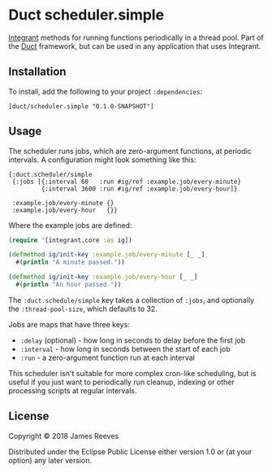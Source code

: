 # Duct scheduler.simple

[Integrant][] methods for running functions periodically in a thread
pool. Part of the [Duct][] framework, but can be used in any
application that uses Integrant.

[integrant]: https://github.com/weavejester/integrant
[duct]:      https://github.com/duct-framework/duct

## Installation

To install, add the following to your project `:dependencies`:

    [duct/scheduler.simple "0.1.0-SNAPSHOT"]

## Usage

The scheduler runs jobs, which are zero-argument functions, at
periodic intervals. A configuration might look something like this:

```edn
{:duct.scheduler/simple
 {:jobs [{:interval 60   :run #ig/ref :example.job/every-minute}
         {:interval 3600 :run #ig/ref :example.job/every-hour]}

 :example.job/every-minute {}
 :example.job/every-hour   {}}
```

Where the example jobs are defined:

```clojure
(require '[integrant.core :as ig])

(defmethod ig/init-key :example.job/every-minute [_ _]
  #(println "A minute passed."))

(defmethod ig/init-key :example.job/every-hour [_ _]
  #(println "An hour passed."))
```

The `:duct.schedule/simple` key takes a collection of `:jobs`, and
optionally the `:thread-pool-size`, which defaults to 32.

Jobs are maps that have three keys:

* `:delay` (optional) - how long in seconds to delay before the first job
* `:interval`         - how long in seconds between the start of each job
* `:run`              - a zero-argument function run at each interval

This scheduler isn't suitable for more complex cron-like scheduling,
but is useful if you just want to periodically run cleanup, indexing
or other processing scripts at regular intervals.

## License

Copyright © 2018 James Reeves

Distributed under the Eclipse Public License either version 1.0 or (at
your option) any later version.
